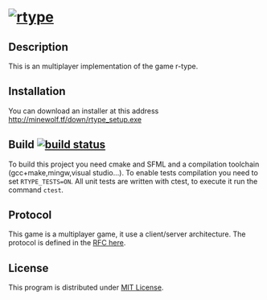 [![rtype](http://web-vassets.ea.com/Assets/Richmedia/Image/FullImageLogo/fr_r-type-logo.png)](https://git.minewolf.tf/root/rtype)
=============================================

## Description

This is an multiplayer implementation of the game r-type.

## Installation
You can download an installer at this address http://minewolf.tf/down/rtype_setup.exe

## Build [![build status](http://git.minewolf.tf/root/rtype/badges/master/build.svg)](http://git.minewolf.tf/root/rtype/commits/master)

To build this project you need cmake and SFML and a compilation toolchain (gcc+make,mingw,visual studio...). To enable tests compilation you need to set `RTYPE_TESTS=ON`. All unit tests are written with ctest, to execute it run the command `ctest`.

## Protocol

This game is a multiplayer game, it use a client/server architecture. The protocol is defined in the [RFC here](https://epitechfr-my.sharepoint.com/personal/gregoire_guemas_epitech_eu/_layouts/15/guestaccess.aspx?guestaccesstoken=wfPbJSy621wO06dXqBQdVWWKdJl637QE%2fRHgbU71f2w%3d&docid=01fb57e007a8048f3a7750dc258d85670&rev=1).

## License

This program is distributed under [MIT License](https://git.minewolf.tf/root/rtype/blob/master/LICENSE).